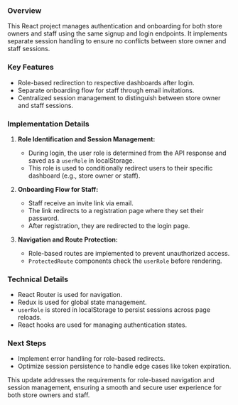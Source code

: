  ### Overview
This React project manages authentication and onboarding for both store owners and staff using the same signup and login endpoints. It implements separate session handling to ensure no conflicts between store owner and staff sessions.

### Key Features
- Role-based redirection to respective dashboards after login.
- Separate onboarding flow for staff through email invitations.
- Centralized session management to distinguish between store owner and staff sessions.

### Implementation Details
1. **Role Identification and Session Management:**
   - During login, the user role is determined from the API response and saved as a `userRole` in localStorage. 
   - This role is used to conditionally redirect users to their specific dashboard (e.g., store owner or staff).

2. **Onboarding Flow for Staff:**
   - Staff receive an invite link via email.
   - The link redirects to a registration page where they set their password.
   - After registration, they are redirected to the login page.

3. **Navigation and Route Protection:**
   - Role-based routes are implemented to prevent unauthorized access.
   - `ProtectedRoute` components check the `userRole` before rendering.

### Technical Details
- React Router is used for navigation.
- Redux is used for global state management.
- `userRole` is stored in localStorage to persist sessions across page reloads.
- React hooks are used for managing authentication states.

### Next Steps
- Implement error handling for role-based redirects.
- Optimize session persistence to handle edge cases like token expiration.

This update addresses the requirements for role-based navigation and session management, ensuring a smooth and secure user experience for both store owners and staff.
